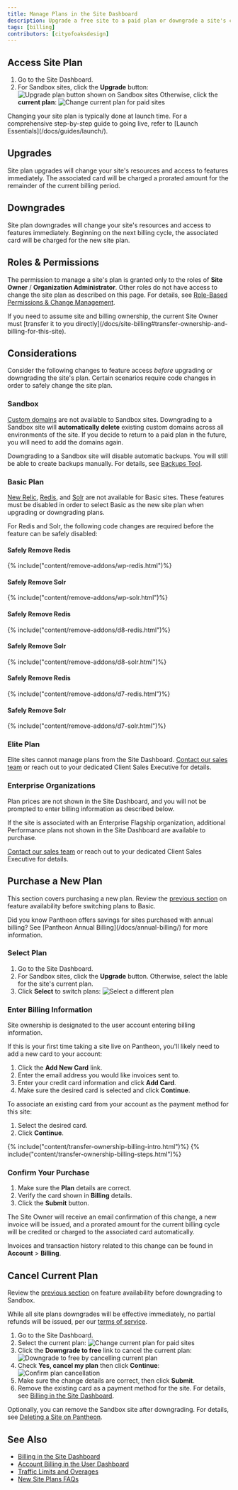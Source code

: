 ```yaml
---
title: Manage Plans in the Site Dashboard
description: Upgrade a free site to a paid plan or downgrade a site's current plan within the Site Dashboard.
tags: [billing]
contributors: [cityofoaksdesign]
---
```

## Access Site Plan
1. Go to the Site Dashboard.
2. For Sandbox sites, click the **Upgrade** button:
 ![Upgrade plan button shown on Sandbox sites](../docs/assets/images/dashboard/upgrade-plan.png)
 Otherwise, click the **current plan**:
 ![Change current plan for paid sites](../docs/assets/images/dashboard/change-plan.png)

<Alert title="Note" type="info">
Changing your site plan is typically done at launch time. For a comprehensive step-by-step guide to going live, refer to [Launch Essentials](/docs/guides/launch/).

</Alert>

## Upgrades
Site plan upgrades will change your site's resources and access to features immediately. The associated card will be charged a prorated amount for the remainder of the current billing period.

## Downgrades
Site plan downgrades will change your site's resources and access to features immediately. Beginning on the next billing cycle, the associated card will be charged for the new site plan.

## Roles & Permissions
The permission to manage a site's plan is granted only to the roles of **Site Owner** / **Organization Administrator**. Other roles do not have access to change the site plan as described on this page. For details, see [Role-Based Permissions & Change Management](/docs/change-management/#site-level-roles-and-permissions).

<Alert title="Note" type="info">
If you need to assume site and billing ownership, the current Site Owner must [transfer it to you directly](/docs/site-billing#transfer-ownership-and-billing-for-this-site).
</Alert>

## Considerations
Consider the following changes to feature access _before_ upgrading or downgrading the site's plan. Certain scenarios require code changes in order to safely change the site plan.

### Sandbox
[Custom domains](/docs/domains/#custom-domains) are not available to Sandbox sites. Downgrading to a Sandbox site will **automatically delete** existing custom domains across all environments of the site. If you decide to return to a paid plan in the future, you will need to add the domains again.

Downgrading to a Sandbox site will disable automatic backups. You will still be able to create backups manually. For details, see [Backups Tool](/docs/backups/).

### Basic Plan
[New Relic](/docs/new-relic/), [Redis](/docs/redis/), and [Solr](/docs/solr) are not available for Basic sites. These features must be disabled in order to select Basic as the new site plan when upgrading or downgrading plans.

For Redis and Solr, the following code changes are required before the feature can be safely disabled:

<TabList>

<Tab title="wp-id" id="WordPress" active={true}>

#### Safely Remove Redis
{% include("content/remove-addons/wp-redis.html")%}
#### Safely Remove Solr
{% include("content/remove-addons/wp-solr.html")%}

</Tab>

<Tab title="d8-id" id="Drupal 8">

#### Safely Remove Redis
{% include("content/remove-addons/d8-redis.html")%}
#### Safely Remove Solr
{% include("content/remove-addons/d8-solr.html")%}

</Tab>

<Tab title="d7-id" id="Drupal 7">

#### Safely Remove Redis
{% include("content/remove-addons/d7-redis.html")%}
#### Safely Remove Solr
{% include("content/remove-addons/d7-solr.html")%}

</Tab>

</TabList>

### Elite Plan
Elite sites cannot manage plans from the Site Dashboard. [Contact our sales team](https://pantheon.io/contact-us) or reach out to your dedicated Client Sales Executive for details.

### Enterprise Organizations
Plan prices are not shown in the Site Dashboard, and you will not be prompted to enter billing information as described below.

If the site is associated with an Enterprise Flagship organization, additional Performance plans not shown in the Site Dashboard are available to purchase.

[Contact our sales team](https://pantheon.io/contact-us) or reach out to your dedicated Client Sales Executive for details.

## Purchase a New Plan
This section covers purchasing a new plan. Review the [previous section](#basic-plan) on feature availability before switching plans to Basic.

<Alert title="Note" type="info">
Did you know Pantheon offers savings for sites purchased with annual billing? See [Pantheon Annual Billing](/docs/annual-billing/) for more information.
</Alert>

### Select Plan
1. Go to the Site Dashboard.
2. For Sandbox sites, click the **Upgrade** button. Otherwise, select the lable for the site's current plan.
3. Click **Select** to switch plans:
 ![Select a different plan](../docs/assets/images/dashboard/select-plan.png)


### Enter Billing Information
Site ownership is designated to the user account entering billing information.
<TabList>

<Tab title="add-cc-id" id="Add New Card" active={true}>

If this is your first time taking a site live on Pantheon, you'll likely need to add a new card to your account:

1. Click the **<span class="glyphicon glyphicon-plus"></span> Add New Card** link.
2. Enter the email address you would like invoices sent to.
3. Enter your credit card information and click **Add Card**.
4. Make sure the desired card is selected and click **Continue**.

</Tab>

<Tab title="existing-cc-id" id="Select Existing Card">

To associate an existing card from your account as the payment method for this site:

1. Select the desired card.
2. Click **Continue**.

</Tab>

<Tab title="request-payment-id" id="Send a Request">

{% include("content/transfer-ownership-billing-intro.html")%}
{% include("content/transfer-ownership-billing-steps.html")%}

</Tab>

</TabList>

### Confirm Your Purchase
1. Make sure the **Plan** details are correct.
2. Verify the card shown in **Billing** details.
3. Click the **Submit** button.

The Site Owner will receive an email confirmation of this change, a new invoice will be issued, and a prorated amount for the current billing cycle will be credited or charged to the associated card automatically.

Invoices and transaction history related to this change can be found in **<span class="glyphicons glyphicons-cogwheel"></span> Account** > **Billing**.

## Cancel Current Plan
Review the [previous section](#sandbox) on feature availability before downgrading to Sandbox. 

<Alert title="Note" type="info" >

While all site plans downgrades will be effective immediately, no partial refunds will be issued, per our [terms of service](https://pantheon.io/terms-of-service#tos-11).

</Alert>


1. Go to the Site Dashboard.
2. Select the current plan:
 ![Change current plan for paid sites](../docs/assets/images/dashboard/change-plan.png)
3. Click the **Downgrade to free** link to cancel the current plan:
 ![Downgrade to free by cancelling current plan](../docs/assets/images/dashboard/cancel-plan.png)
4. Check **Yes, cancel my plan** then click **Continue**:
 ![Confirm plan cancellation](../docs/assets/images/dashboard/confirm-cancellation.png)
5. Make sure the change details are correct, then click **Submit**.
6. Remove the existing card as a payment method for the site. For details, see [Billing in the Site Dashboard](/docs/site-billing/#do-not-bill-this-site-to-a-card).

Optionally, you can remove the Sandbox site after downgrading. For details, see [Deleting a Site on Pantheon](/docs/delete-site/).

## See Also
- [Billing in the Site Dashboard](/docs/site-billing/)
- [Account Billing in the User Dashboard](/docs/account-billing/)
- [Traffic Limits and Overages](/docs/traffic-limits/)
- [New Site Plans FAQs](/docs/new-plans-faq/)
